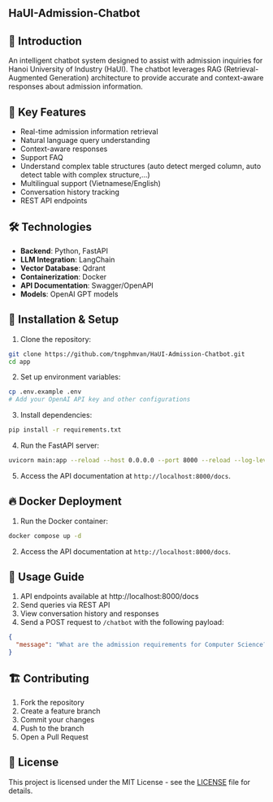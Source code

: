 ## HaUI-Admission-Chatbot

## 📌 Introduction
An intelligent chatbot system designed to assist with admission inquiries for Hanoi University of Industry (HaUI). The chatbot leverages RAG (Retrieval-Augmented Generation) architecture to provide accurate and context-aware responses about admission information.

## 🚀 Key Features
- Real-time admission information retrieval
- Natural language query understanding
- Context-aware responses
- Support FAQ
- Understand complex table structures (auto detect merged column, auto detect table with complex structure,...)
- Multilingual support (Vietnamese/English)
- Conversation history tracking
- REST API endpoints

## 🛠 Technologies
- **Backend**: Python, FastAPI
- **LLM Integration**: LangChain
- **Vector Database**: Qdrant
- **Containerization**: Docker
- **API Documentation**: Swagger/OpenAPI
- **Models**: OpenAI GPT models

## 🔧 Installation & Setup
1. Clone the repository:
```bash
git clone https://github.com/tngphmvan/HaUI-Admission-Chatbot.git
cd app
```
2. Set up environment variables:
```bash
cp .env.example .env
# Add your OpenAI API key and other configurations
```
3. Install dependencies:
```bash
pip install -r requirements.txt
```
4. Run the FastAPI server:
```bash
uvicorn main:app --reload --host 0.0.0.0 --port 8000 --reload --log-level debug -- workers 4
```
5. Access the API documentation at `http://localhost:8000/docs`.

## 🔥 Docker Deployment

1. Run the Docker container:
```bash
docker compose up -d
```
2. Access the API documentation at `http://localhost:8000/docs`.

## 🎯 Usage Guide
1. API endpoints available at http://localhost:8000/docs
2. Send queries via REST API
3. View conversation history and responses
4. Send a POST request to `/chatbot` with the following payload:
```json
{
  "message": "What are the admission requirements for Computer Science?"
}
```
## 🏗 Contributing
1. Fork the repository
2. Create a feature branch
3. Commit your changes
4. Push to the branch
5. Open a Pull Request

## 📝 License
This project is licensed under the MIT License - see the [LICENSE](LICENSE) file for details.
